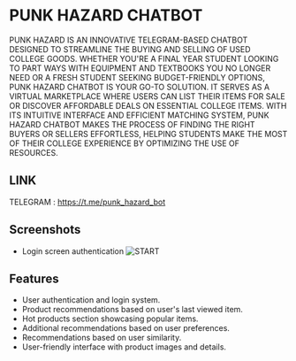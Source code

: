 # PUNK HAZARD CHATBOT


PUNK HAZARD IS AN INNOVATIVE TELEGRAM-BASED CHATBOT DESIGNED TO STREAMLINE THE BUYING AND SELLING OF USED COLLEGE GOODS. WHETHER YOU'RE A FINAL YEAR STUDENT LOOKING TO PART WAYS WITH EQUIPMENT AND TEXTBOOKS YOU NO LONGER NEED OR A FRESH STUDENT SEEKING BUDGET-FRIENDLY OPTIONS, PUNK HAZARD CHATBOT IS YOUR GO-TO SOLUTION. IT SERVES AS A VIRTUAL MARKETPLACE WHERE USERS CAN LIST THEIR ITEMS FOR SALE OR DISCOVER AFFORDABLE DEALS ON ESSENTIAL COLLEGE ITEMS. WITH ITS INTUITIVE INTERFACE AND EFFICIENT MATCHING SYSTEM, PUNK HAZARD CHATBOT MAKES THE PROCESS OF FINDING THE RIGHT BUYERS OR SELLERS EFFORTLESS, HELPING STUDENTS MAKE THE MOST OF THEIR COLLEGE EXPERIENCE BY OPTIMIZING THE USE OF RESOURCES.

## LINK 
TELEGRAM : https://t.me/punk_hazard_bot
## Screenshots

- Login screen authentication
![START](https://github.com/harshitjha2001/PUNKHAZARD/assets/85453454/ff7a3732-17e1-4655-bba7-c9e00eb2da08)




## Features

- User authentication and login system.
- Product recommendations based on user's last viewed item.
- Hot products section showcasing popular items.
- Additional recommendations based on user preferences.
- Recommendations based on user similarity.
- User-friendly interface with product images and details.


